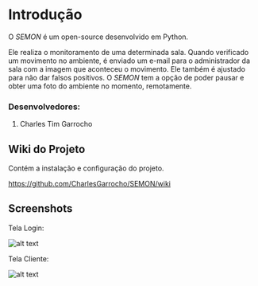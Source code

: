 # Introdução #
O _SEMON_ é um open-source desenvolvido em Python.

Ele realiza o monitoramento de uma determinada sala. Quando verificado um movimento no ambiente, é enviado um e-mail para o administrador da sala com a imagem que aconteceu o movimento. Ele também é ajustado para não dar falsos positivos. O _SEMON_ tem a opção de poder pausar e obter uma foto do ambiente no momento, remotamente.

### Desenvolvedores: ###
1. Charles Tim Garrocho

## Wiki do Projeto #
Contém a instalação e configuração do projeto.

https://github.com/CharlesGarrocho/SEMON/wiki

## Screenshots
Tela Login:

![alt text](http://i.imm.io/IiBV.png "Tela Login")

Tela Cliente:

![alt text](http://i.imm.io/IiEQ.png "Tela Cliente")